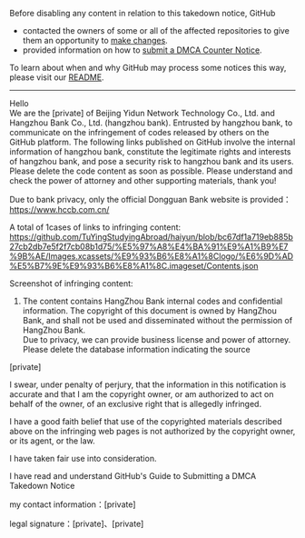 Before disabling any content in relation to this takedown notice, GitHub
- contacted the owners of some or all of the affected repositories to give them an opportunity to [make changes](https://docs.github.com/en/github/site-policy/dmca-takedown-policy#a-how-does-this-actually-work).
- provided information on how to [submit a DMCA Counter Notice](https://docs.github.com/en/articles/guide-to-submitting-a-dmca-counter-notice).

To learn about when and why GitHub may process some notices this way, please visit our [README](https://github.com/github/dmca/blob/master/README.md#anatomy-of-a-takedown-notice).

---

Hello  
We are the [private] of Beijing Yidun Network Technology Co., Ltd. and Hangzhou Bank Co., Ltd. (hangzhou bank). Entrusted by hangzhou bank, to communicate on the infringement of codes released by others on the GitHub platform. The following links published on GitHub involve the internal information of hangzhou bank, constitute the legitimate rights and interests of hangzhou bank, and pose a security risk to hangzhou bank and its users. Please delete the code content as soon as possible. Please understand and check the power of attorney and other supporting materials, thank you!

Due to bank privacy, only the official Dongguan Bank website is provided：
https://www.hccb.com.cn/

A total of 1cases of links to infringing content: 
https://github.com/TuYingStudyingAbroad/haiyun/blob/bc67df1a719eb885b27cb2db7e5f2f7cb08b1d75/%E5%97%A8%E4%BA%91%E9%A1%B9%E7%9B%AE/Images.xcassets/%E9%93%B6%E8%A1%8Clogo/%E6%9D%AD%E5%B7%9E%E9%93%B6%E8%A1%8C.imageset/Contents.json

Screenshot of infringing content:  
1. The content contains HangZhou Bank internal codes and confidential information. The copyright of this document is owned by HangZhou Bank, and shall not be used and disseminated without the permission of HangZhou Bank.  
Due to privacy, we can provide business license and power of attorney. Please delete the database information indicating the source  

[private]


I swear, under penalty of perjury, that the information in this notification is accurate and that I am the copyright owner, or am authorized to act on behalf of the owner, of an exclusive right that is allegedly infringed.

I have a good faith belief that use of the copyrighted materials described above on the infringing web pages is not authorized by the copyright owner, or its agent, or the law.

I have taken fair use into consideration.

I have read and understand GitHub's Guide to Submitting a DMCA Takedown Notice

my contact information：[private]

legal signature：[private]、[private]
